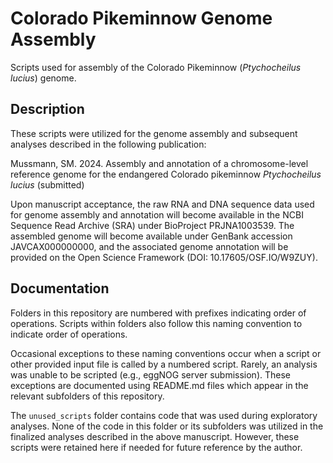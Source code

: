 # Colorado Pikeminnow Genome Assembly
Scripts used for assembly of the Colorado Pikeminnow (*Ptychocheilus lucius*) genome.

## Description
These scripts were utilized for the genome assembly and subsequent analyses described in the following publication:

Mussmann, SM. 2024. Assembly and annotation of a chromosome-level reference genome for the endangered Colorado pikeminnow *Ptychocheilus lucius* (submitted)

Upon manuscript acceptance, the raw RNA and DNA sequence data used for genome assembly and annotation will become available in the NCBI Sequence Read Archive (SRA) under BioProject PRJNA1003539. The assembled genome will become available under GenBank accession JAVCAX000000000, and the associated genome annotation will be provided on the Open Science Framework (DOI: 10.17605/OSF.IO/W9ZUY). 

## Documentation
Folders in this repository are numbered with prefixes indicating order of operations. Scripts within folders also follow this naming convention to indicate order of operations. 

Occasional exceptions to these naming conventions occur when a script or other provided input file is called by a numbered script. Rarely, an analysis was unable to be scripted (e.g., eggNOG server submission). These exceptions are documented using README.md files which appear in the relevant subfolders of this repository.

The `unused_scripts` folder contains code that was used during exploratory analyses. None of the code in this folder or its subfolders was utilized in the finalized analyses described in the above manuscript. However, these scripts were retained here if needed for future reference by the author.
